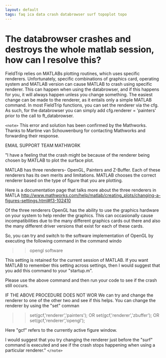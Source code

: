 ```yaml
---
layout: default
tags: faq ica data crash databrowser surf topoplot topo
---
```


# The databrowser crashes and destroys the whole matlab session, how can I resolve this?

FieldTrip relies on MATLABs plotting routines, which uses specific renderers. Unfortunately, specific combinations of graphics card, operating system and MATLAB version can cause MATLAB to crash using specific renderer. This can happen when using the databrowser, and if this happens for you, it will always happen unless you change something. The easiest change can be made to the renderer, as it entails only a simple MATLAB command. In most FieldTrip functions, you can set the renderer via the cfg. As such, for the databrowser you can simply add 
    cfg.renderer = 'painters' 
prior to the call to ft_databrowser. 

`<note>`
This error and solution has been confirmed by the Mathworks. Thanks to Martine van Schouwenburg for contacting Mathworks and forwarding their response.

EMAIL SUPPORT TEAM MATHWORK

"I have a feeling that the crash might be because of the renderer being
chosen by MATLAB to plot the surface plot. 

MATLAB has three renderers- OpenGL, Painters and Z-Buffer. Each of these
renderers has its own merits and limitations. MATLAB chooses the correct
renderer based on the type of figure that you are plotting. 

Here is a documentation page that talks more about the three renderers in
MATLA
http://www.mathworks.com/help/matlab/creating_plots/changing-a-figures-settings.html#f3-102410

Of the three renderers OpenGL has the ability to use the graphics hardware
on your system to help render the graphics. This can occasionally cause
incompatibilities due to the many different graphics cards out there and
also the many different driver versions that exist for each of these cards. 

So, you can try and switch to the software implementation of OpenGL by
executing the following command in the command windo
>>opengl software

This setting is retained for the current session of MATLAB. If you want
MATLAB to remember this setting across settings, then I would suggest that
you add this command to your "startup.m". 

Please use the above command and then run your code to see if the crash
still occurs. 

IF THE ABOVE PROCEDURE DOES NOT WOR
We can try and change the renderer to one of the other two and see if this
helps. You can change the renderer by using the "set" comman

>> set(gcf,'renderer','painters');
OR
>>set(gcf,'renderer','zbuffer');
OR
>>set(gcf,'renderer','opengl');

Here "gcf" refers to the currently active figure window. 

I would suggest that you try changing the renderer just before the "surf"
command is executed and see if the crash stops happening when using a
particular renderer."
`</note>`
